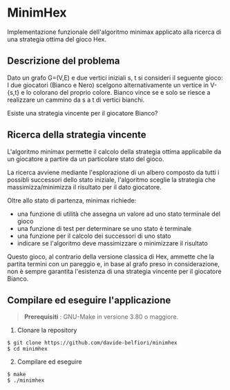 # MinimHex
Implementazione funzionale dell'algoritmo minimax applicato alla ricerca di una strategia ottima del gioco Hex.

## Descrizione del problema
Dato un grafo G=(V,E) e due vertici iniziali s, t si consideri il seguente gioco: I due giocatori (Bianco e Nero) scelgono alternativamente un vertice in V-{s,t} e lo colorano del proprio colore. Bianco vince se e solo se riesce a realizzare un cammino da s a t di vertici bianchi. 

Esiste una strategia vincente per il giocatore Bianco? 

## Ricerca della strategia vincente
L'algoritmo minimax permette il calcolo della strategia ottima applicabile da un giocatore a partire da un particolare stato del gioco.

La ricerca avviene mediante l'esplorazione di un albero composto da tutti i possibli successori dello stato iniziale, l'algoritmo sceglie la strategia che massimizza/minimizza il risultato per il dato giocatore.

Oltre allo stato di partenza, minimax richiede:
- una funzione di utilità che assegna un valore ad uno stato terminale del gioco
- una funzione di test per determinare se uno stato è terminale
- una funzione per il calcolo dei successori di uno stato
- indicare se l'algoritmo deve massimizzare o minimizzare il risultato

Questo gioco, al contrario della versione classica di Hex, ammette che la partita termini con un pareggio e, in base al grafo preso in considerazione, non è sempre garantita l'esistenza di una strategia vincente per il giocatore Bianco.

## Compilare ed eseguire l'applicazione

> **Prerequisiti** : GNU-Make in versione 3.80 o maggiore.

1. Clonare la repository
```
$ git clone https://github.com/davide-belfiori/minimhex
$ cd minimhex
```

2. Compilare ed eseguire
```
$ make
$ ./minimhex
```
